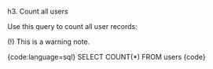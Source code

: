 h3. Count all users

Use this query to count all user records:

(!) This is a warning note.

{code:language=sql}
SELECT COUNT(*)
FROM users
{code}
